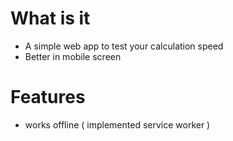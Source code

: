 # What is it 
- A simple web app to test your calculation speed
- Better in mobile screen 

# Features 
-  works offline ( implemented service worker )

